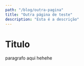 ```yaml
---
path: "/blog/outra-pagina"
title: "Outra página de teste"
description: "Esta é a descrição"
---
```


# Titulo

paragrafo aqui hehehe